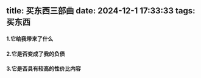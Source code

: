title: 买东西三部曲
date: 2024-12-1 17:33:33
tags: 买东西
------------

#### 1.它给我带来了什么

#### 2.它是否变成了我的负债

#### 3.它是否具有较高的性价比内容
